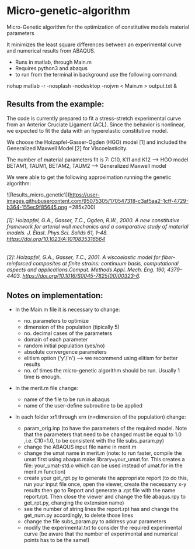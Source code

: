 # Micro-genetic-algorithm

Micro-Genetic algorithm for the optimization of constitutive models material parameters

It minimizes the least square differences between an experimental curve
and numerical results from ABAQUS.

- Runs in matlab, through Main.m
- Requires python3 and abaqus
- to run from the terminal in background use the following command:

 nohup matlab -r -nosplash -nodesktop -nojvm < Main.m > output.txt &



## **Results from the example:**

The code is currently prepared to fit a stress-stretch experimental curve from an Anterior Cruciate Ligament (ACL).
Since the behavior is nonlinear, we expected to fit the data with an hyperelastic constitutive model.

We choose the Holzapfel-Gasser-Ogden (HGO) model [1] and included the Generalized Maxwell Model [2] for Viscoelasticity.

The number of material parameters fit is 7:
C10, K11 and K12 --> HGO model
BETAM1, TAUM1, BETAM2, TAUM2 --> Generalized Maxwell model

We were able to get the following approximation running the genetic algorithm:

![Results_micro_genetic1](https://user-images.githubusercontent.com/95075305/170547318-c3af5aa2-1cff-4729-b364-155ec9f85645.png =285x200)


###### [1]: Holzapfel, G.A., Gasser, T.C., Ogden, R.W., 2000. A new constitutive framework for arterial wall mechanics and a comparative study of material models. J. Elast. Phys.Sci. Solids 61, 1–48. https://doi.org/10.1023/A:1010835316564 
###### [2]: Holzapfel, G.A., Gasser, T.C., 2001. A viscoelastic model for fiber-reinforced composites at finite strains: continuum basis, computational aspects and applications.Comput. Methods Appl. Mech. Eng. 190, 4379–4403. https://doi.org/10.1016/S0045-7825(00)00323-6.


## **Notes on implementation:**

- In the Main.m file it is necessary to change:
    - no. parameters to optimize
    - dimension of the population (tipically 5)
    - no. decimal cases of the parameters
    - domain of each parameter
    - random initial population (yes/no)
    - absolute convergence parameters
    - elitism option ('y'/'n') --> we recommend using elitism for better results
    - no. of times the micro-genetic algorithm should be run. Usually 1 time is enough.

- In the merit.m file change:
    - name of the file to be run in abaqus
    - name of the user-define subroutine to be applied

- In each folder xr1 through xrn (n=dimension of the population) change:
    - param_orig.inp (to have the parameters of the required model. Note that
       the parameters that need to be changed must be equal to 1.0 ,i.e. C10=1.0, to be consistent
       with the file subs_param.py)
    - change the ABAQUS input file name in merit.m
    - change the umat name in merit.m (note: to run faster, compile the umat first using abaqus make library=your_umat.for. This creates a file: your_umat-std.o which can be used instead of umat.for in the merit.m function)
    - create your get_rpt.py to generate the appropriate report (to do this, run your input file once,
      open the viewer, create the necessarry x-y results then go to Report and generate a .rpt file with
      the name report.rpt. Then close the viewer and change the file abaqus.rpy to get_rpt.py, changing
      the extension name)
    - see the number of string lines the report.rpt has and change the get_num.py accordingly, to delete those lines
    - change the file subs_param.py to address your parameters
    - modify the experimental.txt to consider the required experimental curve (be aware that the number of
    experimental and numerical points has to be the same!)
